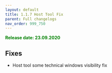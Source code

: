 ```yaml
---
layout: default
title: 1.1.7 Host Tool Fix
parent: Full changelogs
nav_order: 999_750
---
```


<p style="color: green; font-weight: bold">Release date: 23.09.2020</p>

## Fixes
- Host tool some technical windows visibility fix
